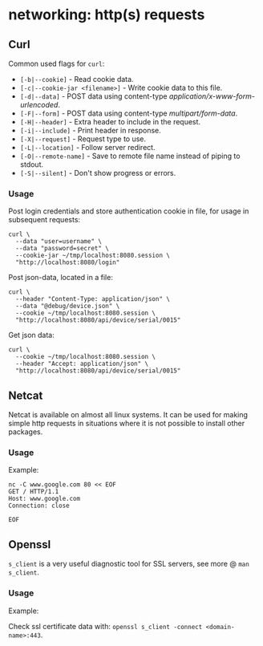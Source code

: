 # networking: http(s) requests

## Curl

Common used flags for `curl`:

* `[-b|--cookie]` - Read cookie data.
* `[-c|--cookie-jar <filename>]` - Write cookie data to this file.
* `[-d|--data]` - POST data using content-type _application/x-www-form-urlencoded_.
* `[-F|--form]` - POST data using content-type _multipart/form-data_.
* `[-H|--header]` - Extra header to include in the request.
* `[-i|--include]` - Print header in response.
* `[-X|--request]` - Request type to use.
* `[-L|--location]` - Follow server redirect.
* `[-O|--remote-name]` - Save to remote file name instead of piping to stdout.
* `[-S|--silent]` - Don't show progress or errors.

### Usage

Post login credentials and store authentication cookie in file, for usage in
subsequent requests:

    curl \
      --data "user=username" \
      --data "password=secret" \
      --cookie-jar ~/tmp/localhost:8080.session \
      "http://localhost:8080/login"

Post json-data, located in a file:

    curl \
      --header "Content-Type: application/json" \
      --data "@debug/device.json" \
      --cookie ~/tmp/localhost:8080.session \
      "http://localhost:8080/api/device/serial/0015"

Get json data:

    curl \
      --cookie ~/tmp/localhost:8080.session \
      --header "Accept: application/json" \
      "http://localhost:8080/api/device/serial/0015"

## Netcat

Netcat is available on almost all linux systems. It can be used for making simple
http requests in situations where it is not possible to install other packages.

### Usage

Example:

    nc -C www.google.com 80 << EOF
    GET / HTTP/1.1
    Host: www.google.com
    Connection: close

    EOF

## Openssl

`s_client` is a very useful diagnostic tool for SSL servers, see more @
`man s_client`.

### Usage

Example:

Check ssl certificate data with: `openssl s_client -connect <domain-name>:443`.
